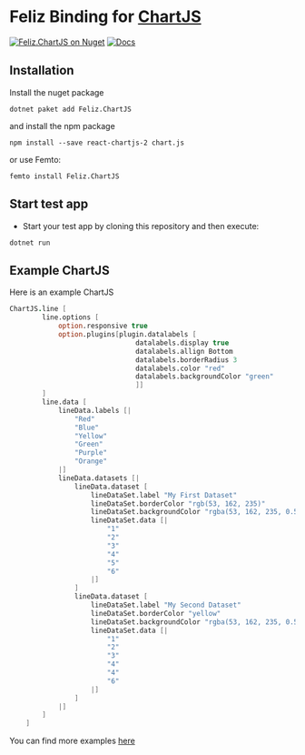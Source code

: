 # Feliz Binding for [ChartJS](https://github.com/reactchartjs/react-chartjs-2)

[![Feliz.ChartJS on Nuget](https://buildstats.info/nuget/Feliz.ChartJS)](https://www.nuget.org/packages/Feliz.ChartJS/)
[![Docs](https://github.com/tforkmann/Feliz.ChartJS/actions/workflows/Docs.yml/badge.svg)](https://github.com/tforkmann/Feliz.ChartJS/actions/workflows/Docs.yml)

## Installation
Install the nuget package
```
dotnet paket add Feliz.ChartJS
```

and install the npm package

```
npm install --save react-chartjs-2 chart.js
```

or use Femto:
```
femto install Feliz.ChartJS
```

## Start test app

- Start your test app by cloning this repository and then execute:
```
dotnet run
```

## Example ChartJS
Here is an example ChartJS
```fs
ChartJS.line [
        line.options [
            option.responsive true
            option.plugins[plugin.datalabels [
                               datalabels.display true
                               datalabels.allign Bottom
                               datalabels.borderRadius 3
                               datalabels.color "red"
                               datalabels.backgroundColor "green"
                               ]]
        ]
        line.data [
            lineData.labels [|
                "Red"
                "Blue"
                "Yellow"
                "Green"
                "Purple"
                "Orange"
            |]
            lineData.datasets [|
                lineData.dataset [
                    lineDataSet.label "My First Dataset"
                    lineDataSet.borderColor "rgb(53, 162, 235)"
                    lineDataSet.backgroundColor "rgba(53, 162, 235, 0.5)"
                    lineDataSet.data [|
                        "1"
                        "2"
                        "3"
                        "4"
                        "5"
                        "6"
                    |]
                ]
                lineData.dataset [
                    lineDataSet.label "My Second Dataset"
                    lineDataSet.borderColor "yellow"
                    lineDataSet.backgroundColor "rgba(53, 162, 235, 0.5)"
                    lineDataSet.data [|
                        "1"
                        "2"
                        "3"
                        "4"
                        "4"
                        "6"
                    |]
                ]
            |]
        ]
    ]
```

You can find more examples [here](https://tforkmann.github.io/Feliz.ChartJS/)